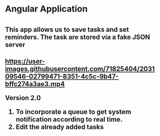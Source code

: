 
<h1>Angular Application<h1>
<h2>This app allows us to save tasks and set reminders. The task are stored via a fake JSON server<h2>



https://user-images.githubusercontent.com/71825404/203109546-02799471-8351-4c5c-9b47-bffc274a3ae3.mp4

Version 2.0 

1. To incorporate a queue to get system notification according to real time.
2. Edit the already added tasks
